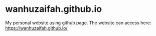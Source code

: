 # wanhuzaifah.github.io

My personal website using github page. The website can access here: https://wanhuzaifah.github.io/
